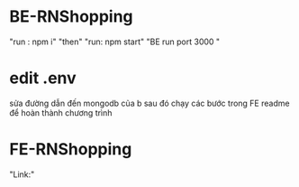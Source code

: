 # BE-RNShopping
<space> "run : npm i" <space>
<space> "then" <space>
<space>"run: npm start"<space>
<space>"BE run port 3000 "<space>
# edit .env
<space>sửa đường dẫn đến mongodb của b<space>
<space>sau đó chạy các bước trong FE readme để hoàn thành chương trình<space>
# FE-RNShopping
<space>"Link:"<space>
